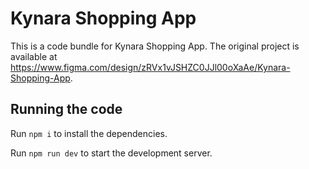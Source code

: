 
  # Kynara Shopping App

  This is a code bundle for Kynara Shopping App. The original project is available at https://www.figma.com/design/zRVx1vJSHZC0JJl00oXaAe/Kynara-Shopping-App.

  ## Running the code

  Run `npm i` to install the dependencies.

  Run `npm run dev` to start the development server.
  